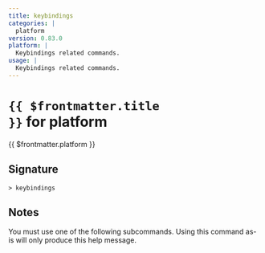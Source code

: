 ```yaml
---
title: keybindings
categories: |
  platform
version: 0.83.0
platform: |
  Keybindings related commands.
usage: |
  Keybindings related commands.
---
```


# <code>{{ $frontmatter.title }}</code> for platform

<div class='command-title'>{{ $frontmatter.platform }}</div>

## Signature

```> keybindings ```

## Notes
You must use one of the following subcommands. Using this command as-is will only produce this help message.